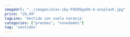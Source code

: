 ```yaml
---
imageUrl: "../images/alex-iby-Pd585pphU-4-unsplash.jpg"
price: "29,49"
tagLine: 'Vestido con vuelo naranja'
categories: ["prendas", "novedades"]
tag: 'vestidos'
---
```

